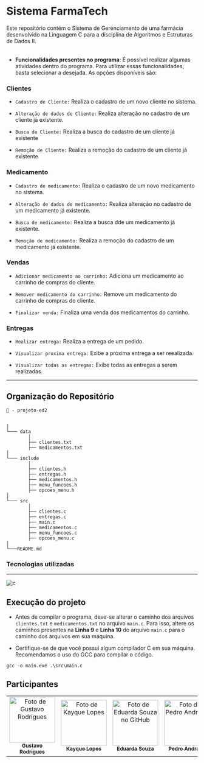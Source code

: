 # Sistema FarmaTech

<table>
<tr> 
Este repositório contém o Sistema de Gerenciamento de uma farmácia desenvolvido na Linguagem C para a disciplina de Algoritmos e Estruturas de Dados II.

</tr>
</table>


- **Funcionalidades presentes no programa**:
É possível realizar algumas atividades dentro do programa. Para utilizar essas funcionalidades, basta selecionar a desejada. As opções disponíveis são:

### Clientes

  - `Cadastro de Cliente:` Realiza o cadastro de um novo cliente no sistema.

  - `Alteração de dados de Cliente:` Realiza alteração no cadastro de um cliente já existente.

  - `Busca de Cliente:` Realiza a busca do cadastro de um cliente já existente

  - `Remoção de Cliente:` Realiza a remoção do cadastro de um cliente já existente

### Medicamento
  - `Cadastro de medicamento:` Realiza o cadastro de um novo medicamento no sistema.

  - `Alteração de dados de medicamento:` Realiza alteração no cadastro de um medicamento já existente.

  - `Busca de medicamento:` Realiza a busca dde um medicamento já existente.

  - `Remoção de medicamento:` Realiza a remoção do cadastro de um medicamento já existente.

### Vendas
 - `Adicionar medicamento ao carrinho:` Adiciona um medicamento ao carrinho de compras do cliente.

 - `Remover medicamento do carrinho:` Remove um medicamento do carrinho de compras do cliente.

 - `Finalizar venda:` Finaliza uma venda dos medicamentos do carrinho.
### Entregas
  - `Realizar entrega:` Realiza a entrega de um pedido.

  - `Visualizar proxima entrega:` Exibe a próxima entrega a ser reealizada.

  - `Visualizar todas as entregas:` Exibe todas as entregas a serem realizadas.
___

## **Organização do Repositório**
```
📁 - projeto-ed2


|
└─── data
        │
        ├── clientes.txt
        ├── medicamentos.txt
│
└─── include
        │
        ├── clientes.h
        ├── entregas.h
        ├── medicamentos.h
        ├── menu_funcoes.h
        ├── opcoes_menu.h
│
└─── src
        │
        ├── clientes.c
        ├── entregas.c
        ├── main.c
        ├── medicamentos.c
        ├── menu_funcoes.c
        ├── opcoes_menu.c
│
└───README.md
```

### **Tecnologias utilizadas**
___

![c](https://img.shields.io/badge/C-00599C?style=for-the-badge&logo=c&logoColor=white)


## **Execução do projeto**
- Antes de compilar o programa, deve-se alterar o caminho dos arquivos `clientes.txt` e `medicamentos.txt` no arquivo `main.c`. Para isso, altere os caminhos presentes na **Linha 9** e **Linha 10** do arquivo `main.c` para o caminho dos arquivos em sua máquina.

- Certifique-se de que você possui algum compilador C em sua máquina. Recomendamos o uso do GCC para compilar o código.
```
gcc -o main.exe .\src\main.c 
```
## **Participantes** 


<table align="center">
  <tr>    
  <!-- GUSTAVO
    -->
    <td align="center">
      <a href="https://github.com/Difierro">
        <img src="https://github.com/classroom-ufersa/GerenciamentoLojaBrinquedos/assets/114101163/e9b27183-9c24-4a17-a2e1-5acdcc39c8d4" 
        width="120px;" alt="Foto de Gustavo Rodrigues"/><br>
        <sub>
          <b>Gustavo Rodrigues</b>
         </sub>
      </a>
    </td>
     <!-- KAYQUE
    -->
    <td align="center">
      <a href="https://github.com/KayqueLopes99">
        <img src="https://github.com/user-attachments/assets/34bf131d-f8df-4604-8268-95c601daed47"
        width="120px;" alt="Foto de Kayque Lopes"/><br>
        <sub>
          <b>Kayque Lopes</b>
         </sub>
      </a>
    </td>
    <!-- EDUARDA
    -->
    <td align="center">
      <a href="https://github.com/euduar-da">
        <img src="https://github.com/classroom-ufersa/GerenciamentoLojaBrinquedos/assets/114101163/8faa38fe-6027-4aa7-939b-bf10de1534cd" 
        width="120px;" alt="Foto de Eduarda Souza no GitHub"/><br>
        <sub>
          <b>Eduarda Souza</b>
         </sub>
      </a>
    </td>
    <td align="center">
      <a href="https://github.com/pehandrade">
        <img src="https://github.com/user-attachments/assets/fe6e8d12-bb15-4fe3-8377-47a2ca9ae925"
        width="120px;" alt="Foto de Pedro Andrade"/><br>
        <sub>
          <b>Pedro Andrade</b>
         </sub>
      </a>
    </td>
  </tr>
</table>